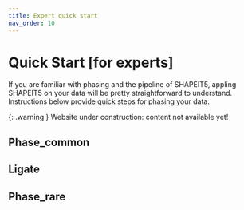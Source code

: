 ```yaml
---
title: Expert quick start
nav_order: 10
---
```


# Quick Start  [for experts]

If you are familiar with phasing and the pipeline of SHAPEIT5, appling SHAPEIT5 on your data will be pretty straightforward to understand.
Instructions below provide quick steps for phasing your data.

{: .warning }
Website under construction: content not available yet!

## Phase_common

## Ligate

## Phase_rare

